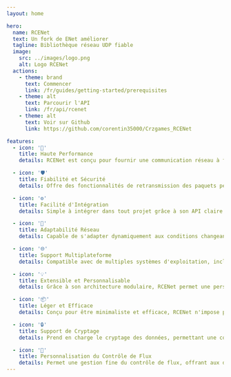 ```yaml
---
layout: home

hero:
  name: RCENet
  text: Un fork de ENet améliorer
  tagline: Bibliothèque réseau UDP fiable
  image:
    src: ../images/logo.png
    alt: Logo RCENet
  actions:
    - theme: brand
      text: Commencer
      link: /fr/guides/getting-started/prerequisites
    - theme: alt
      text: Parcourir l'API
      link: /fr/api/rcenet
    - theme: alt
      text: Voir sur Github
      link: https://github.com/corentin35000/Crzgames_RCENet

features:
  - icon: '🚀'
    title: Haute Performance
    details: RCENet est conçu pour fournir une communication réseau à faible latence, idéale pour les jeux multijoueurs et les applications nécessitant des échanges de données en temps réel.

  - icon: '🛡️'
    title: Fiabilité et Sécurité
    details: Offre des fonctionnalités de retransmission des paquets perdus, séquencement des messages, et fragmentation des paquets, garantissant une transmission de données fiable et sécurisée.

  - icon: '⚙️'
    title: Facilité d'Intégration
    details: Simple à intégrer dans tout projet grâce à son API claire et à sa documentation complète, RCENet facilite le développement réseau pour les développeurs.

  - icon: '🔄'
    title: Adaptabilité Réseau
    details: Capable de s'adapter dynamiquement aux conditions changeantes du réseau pour optimiser la qualité de la connexion et minimiser la perte de paquets.

  - icon: '🌐'
    title: Support Multiplateforme
    details: Compatible avec de multiples systèmes d'exploitation, incluant Solaris, BSD, Windows, Linux, macOS, iOS et Android, rendant votre projet accessible sur une vaste gamme d'appareils.

  - icon: '💡'
    title: Extensible et Personnalisable
    details: Grâce à son architecture modulaire, RCENet permet une personnalisation et une extension aisées pour répondre aux besoins spécifiques de votre projet.

  - icon: '📦'
    title: Léger et Efficace
    details: Conçu pour être minimaliste et efficace, RCENet n'impose pas de lourdes dépendances ni une surcharge significative sur votre projet.

  - icon: '🔒'
    title: Support de Cryptage
    details: Prend en charge le cryptage des données, permettant une communication sécurisée entre les clients et le serveur pour protéger les échanges sensibles.

  - icon: '🔧'
    title: Personnalisation du Contrôle de Flux
    details: Permet une gestion fine du contrôle de flux, offrant aux développeurs la possibilité de peaufiner le comportement réseau selon les exigences de l'application.
---
```

